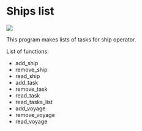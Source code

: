 # Ships list
<a href="https://codeclimate.com/github/VitaliyTomchyk/shipslist/maintainability"><img src="https://api.codeclimate.com/v1/badges/8c3645ee5c849170cc62/maintainability" /></a>

This program makes lists of tasks for ship operator.

List of functions:
<ul>
 <li>add_ship</li>
 <li>remove_ship</li>
 <li>read_ship</li>
 <li>add_task</li>
 <li>remove_task</li>
 <li>read_task</li>
 <li>read_tasks_list</li>
 <li>add_voyage</li>
 <li>remove_voyage</li>     
 <li>read_voyage</li>
</ul>